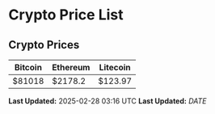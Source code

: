 # Crypto Price List

## Crypto Prices
| Bitcoin | Ethereum | Litecoin |
| ------- | -------- | -------- |
| $81018 | $2178.2 | $123.97 |
**Last Updated:** 2025-02-28 03:16 UTC
**Last Updated:** $DATE$

